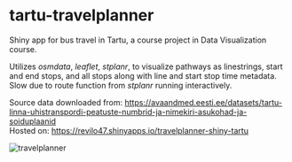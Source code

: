# tartu-travelplanner
Shiny app for bus travel in Tartu, a course project in Data Visualization course. <br>

Utilizes _osmdata_, _leaflet_, _stplanr_, to visualize pathways as linestrings, start and end stops, and all stops along with line and start stop time metadata. Slow due to route function from _stplanr_ running interactively.

Source data downloaded from: https://avaandmed.eesti.ee/datasets/tartu-linna-uhistranspordi-peatuste-numbrid-ja-nimekiri-asukohad-ja-soiduplaanid <br>
Hosted on: https://revilo47.shinyapps.io/travelplanner-shiny-tartu
<br>

![travelplanner](https://user-images.githubusercontent.com/65232333/189356027-fbbf4aaf-1ca4-4ebd-a64b-905bbed888ba.png)

